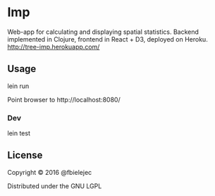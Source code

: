 # Imp

Web-app for calculating and displaying spatial statistics.
Backend implemented in Clojure, frontend in React + D3, deployed on Heroku.
http://tree-imp.herokuapp.com/

## Usage

lein run

Point browser to http://localhost:8080/

### Dev

lein test

## License

Copyright © 2016 @fbielejec

Distributed under the GNU LGPL

